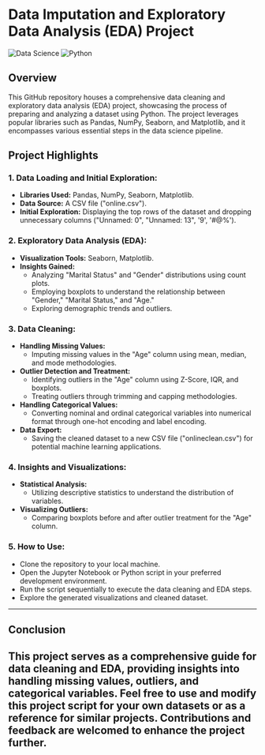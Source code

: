 # Data Imputation and Exploratory Data Analysis (EDA) Project
![Data Science](https://img.shields.io/badge/Data%20Science-Exploration%20%7C%20Cleaning-blue)
![Python](https://img.shields.io/badge/Language-Python%203.8-yellow)

## Overview

This GitHub repository houses a comprehensive data cleaning and exploratory data analysis (EDA) project, showcasing the process of preparing and analyzing a dataset using Python. The project leverages popular libraries such as Pandas, NumPy, Seaborn, and Matplotlib, and it encompasses various essential steps in the data science pipeline.

## Project Highlights

### 1. **Data Loading and Initial Exploration:**

- **Libraries Used:** Pandas, NumPy, Seaborn, Matplotlib.
- **Data Source:** A CSV file ("online.csv").
- **Initial Exploration:** Displaying the top rows of the dataset and dropping unnecessary columns ("Unnamed: 0", "Unnamed: 13", '9', '#@%').

### 2. **Exploratory Data Analysis (EDA):**

- **Visualization Tools:** Seaborn, Matplotlib.
- **Insights Gained:**
  - Analyzing "Marital Status" and "Gender" distributions using count plots.
  - Employing boxplots to understand the relationship between "Gender," "Marital Status," and "Age."
  - Exploring demographic trends and outliers.

### 3. **Data Cleaning:**

- **Handling Missing Values:**
  - Imputing missing values in the "Age" column using mean, median, and mode methodologies.
- **Outlier Detection and Treatment:**
  - Identifying outliers in the "Age" column using Z-Score, IQR, and boxplots.
  - Treating outliers through trimming and capping methodologies.
- **Handling Categorical Values:**
  - Converting nominal and ordinal categorical variables into numerical format through one-hot encoding and label encoding.
- **Data Export:**
  - Saving the cleaned dataset to a new CSV file ("onlineclean.csv") for potential machine learning applications.

### 4. **Insights and Visualizations:**

- **Statistical Analysis:**
  - Utilizing descriptive statistics to understand the distribution of variables.
- **Visualizing Outliers:**
  - Comparing boxplots before and after outlier treatment for the "Age" column.

### 5. **How to Use:**

- Clone the repository to your local machine.
- Open the Jupyter Notebook or Python script in your preferred development environment.
- Run the script sequentially to execute the data cleaning and EDA steps.
- Explore the generated visualizations and cleaned dataset.

-----
## Conclusion

This project serves as a comprehensive guide for data cleaning and EDA, providing insights into handling missing values, outliers, and categorical variables. Feel free to use and modify this project script for your own datasets or as a reference for similar projects. Contributions and feedback are welcomed to enhance the project further.
-----
